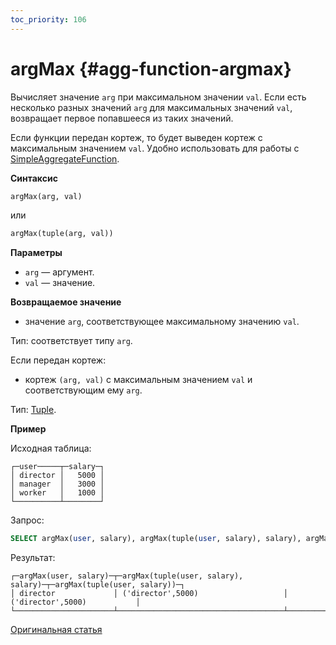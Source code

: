 ```yaml
---
toc_priority: 106
---
```


# argMax {#agg-function-argmax}

Вычисляет значение `arg` при максимальном значении `val`. Если есть несколько разных значений `arg` для максимальных значений `val`, возвращает первое попавшееся из таких значений.

Если функции передан кортеж, то будет выведен кортеж с максимальным значением `val`. Удобно использовать для работы с [SimpleAggregateFunction](../../../sql-reference/data-types/simpleaggregatefunction.md).

**Синтаксис**

``` sql
argMax(arg, val)
```

или

``` sql
argMax(tuple(arg, val))
```

**Параметры**

-   `arg` — аргумент.
-   `val` — значение.

**Возвращаемое значение**

-   значение `arg`, соответствующее максимальному значению `val`.

Тип: соответствует типу `arg`. 

Если передан кортеж:

-   кортеж `(arg, val)` c максимальным значением `val` и соответствующим ему `arg`.

Тип: [Tuple](../../../sql-reference/data-types/tuple.md).

**Пример**

Исходная таблица:

``` text
┌─user─────┬─salary─┐
│ director │   5000 │
│ manager  │   3000 │
│ worker   │   1000 │
└──────────┴────────┘
```

Запрос:

``` sql
SELECT argMax(user, salary), argMax(tuple(user, salary), salary), argMax(tuple(user, salary)) FROM salary;
```

Результат:

``` text
┌─argMax(user, salary)─┬─argMax(tuple(user, salary), salary)─┬─argMax(tuple(user, salary))─┐
│ director             │ ('director',5000)                   │ ('director',5000)           │
└──────────────────────┴─────────────────────────────────────┴─────────────────────────────┘
```

[Оригинальная статья](https://clickhouse.tech/docs/ru/sql-reference/aggregate-functions/reference/argmax/) <!--hide-->
